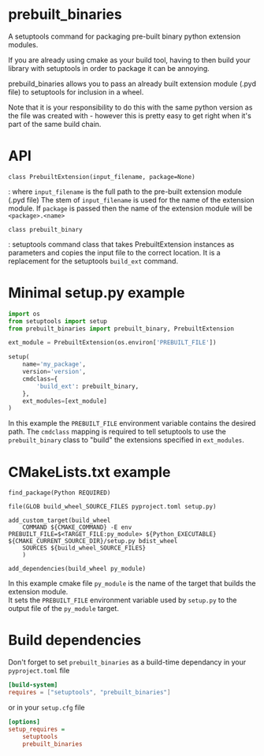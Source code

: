 # prebuilt_binaries
A setuptools command for packaging pre-built binary python extension modules.

If you are already using cmake as your build tool, having to then build your library 
with setuptools in order to package it can be annoying.  
 
prebuild_binaries allows you to pass an already built extension module (.pyd file) to setuptools 
for inclusion in a wheel.

Note that it is your responsibility to do this with the same python version as the file was created 
with - however this is pretty easy to get right when it's part of the same build chain. 

# API

`class PrebuiltExtension(input_filename, package=None)`

: where `input_filename` is the full path to the pre-built extension module (.pyd file)
The stem of `input_filename` is used for the name of the extension module.
If `package` is passed then the name of the extension module will be `<package>.<name>`

`class prebuilt_binary`

: setuptools command class that takes PrebuiltExtension instances as parameters and copies the input file
to the correct location.  It is a replacement for the setuptools `build_ext` command. 

# Minimal setup.py example
```python
import os
from setuptools import setup
from prebuilt_binaries import prebuilt_binary, PrebuiltExtension

ext_module = PrebuiltExtension(os.environ['PREBUILT_FILE'])

setup(
    name='my_package',
    version='version',
    cmdclass={
        'build_ext': prebuilt_binary,
    },
    ext_modules=[ext_module]
)
```
In this example the `PREBUILT_FILE` environment variable contains the desired path.  The `cmdclass` mapping is required to tell
setuptools to use the `prebuilt_binary` class to "build" the extensions specified in `ext_modules`.

# CMakeLists.txt example
```
find_package(Python REQUIRED)

file(GLOB build_wheel_SOURCE_FILES pyproject.toml setup.py)

add_custom_target(build_wheel
    COMMAND ${CMAKE_COMMAND} -E env PREBUILT_FILE=$<TARGET_FILE:py_module> ${Python_EXECUTABLE} ${CMAKE_CURRENT_SOURCE_DIR}/setup.py bdist_wheel
    SOURCES ${build_wheel_SOURCE_FILES}
    )

add_dependencies(build_wheel py_module)
```

In this example cmake file `py_module` is the name of the target that builds the extension module.  
It sets the `PREBUILT_FILE` environment variable used by `setup.py` to the output file of the `py_module` target.

# Build dependencies
Don't forget to set `prebuilt_binaries` as a build-time dependancy in your `pyproject.toml` file
```toml
[build-system]
requires = ["setuptools", "prebuilt_binaries"]

```
or in your `setup.cfg` file
```ini
[options]
setup_requires =
    setuptools
    prebuilt_binaries
```
